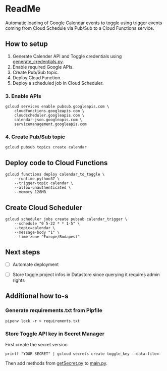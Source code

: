 # ReadMe

Automatic loading of Google Calendar events to toggle using trigger events coming from Cloud Schedule via Pub/Sub to a Cloud Functions service.

## How to setup

1. Generate Calender API  and Toggle credentials using [generate_credentials.py](generate_credentials.py).
2. Enable required Google APIs.
3. Create Pub/Sub topic.
4. Deploy Cloud Function.
5. Deploy a scheduled job in Cloud Scheduler.

### 3. Enable APIs

```
gcloud services enable pubsub.googleapis.com \
    cloudfunctions.googleapis.com \
    cloudscheduler.googleapis.com \
    calendar-json.googleapis.com \
    servicemanagement.googleapis.com
```

### 4. Create Pub/Sub topic

```
gcloud pubsub topics create calendar
```

## Deploy code to Cloud Functions

```
gcloud functions deploy calendar_to_toggle \
    --runtime python37 \
    --trigger-topic calendar \
    --allow-unauthenticated \
    --memory 128MB
```

## Create Cloud Scheduler

```
gcloud scheduler jobs create pubsub calendar_trigger \
    --schedule "0 5-22 * * 1-5" \
    --topic=calendar \
    --message-body "1" \
    --time-zone "Europe/Budapest"
```

## Next steps
- [ ] Automate deployment
- [ ] Store toggle project infos in Datastore since querying it requires admin rights


## Additional how to-s
### Generate requirements.txt from Pipfile

```
pipenv lock -r > requirements.txt
```

### Store Toggle API key in Secret Manager


First create the secret version
```
printf "YOUR SECRET" | gcloud secrets create toggle_key --data-file=-
```

Then add methods from [getSecret.py](getSecret.py) to [main.py](main.py).